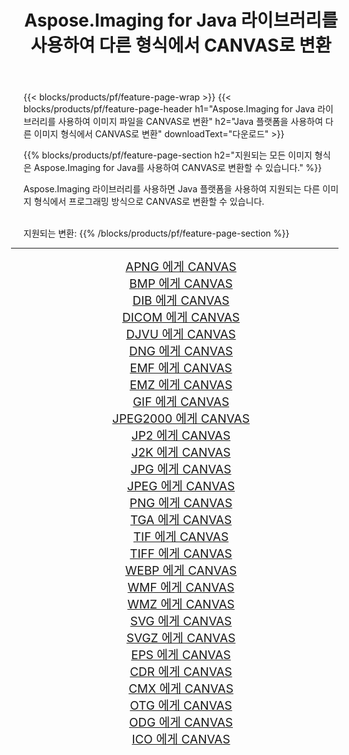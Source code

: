 ﻿---
title: Aspose.Imaging for Java 라이브러리를 사용하여 다른 형식에서 CANVAS로 변환 
weight: 3920
url: /ko/java/conversion/to/canvas/ 
lang: ko
langdirlevel: 2
locales: zh-hans,ja,it,ru,de,es,fr,nl,id,lt,pl,pt,vi,tr,ko,zh-hant,ar,hi,th,sv,cs,uk,he
description: Aspose.Imaging을 사용하면 Java를 사용하여 다른 형식에서 CANVAS로 변환할 수 있습니다.
---

{{< blocks/products/pf/feature-page-wrap >}}
{{< blocks/products/pf/feature-page-header h1="Aspose.Imaging for Java 라이브러리를 사용하여 이미지 파일을 CANVAS로 변환" h2="Java 플랫폼을 사용하여 다른 이미지 형식에서 CANVAS로 변환" downloadText="다운로드" >}}


{{% blocks/products/pf/feature-page-section  h2="지원되는 모든 이미지 형식은 Aspose.Imaging for Java를 사용하여 CANVAS로 변환할 수 있습니다." %}}
<p align=justify>Aspose.Imaging 라이브러리를 사용하면 Java 플랫폼을 사용하여 지원되는 다른 이미지 형식에서 프로그래밍 방식으로 CANVAS로 변환할 수 있습니다.</p>
<br/>
지원되는 변환:
{{% /blocks/products/pf/feature-page-section %}}
<div class="container-fluid productfamilypage bg-gray">
    <div class="convertypes bg-gray agp-content section">
        <div class="container">
		<hr style="margin-left:-20px;"/>
		<div class="row other-converters" style="gap: 10px;font-size: 19px;text-align:center;">
		    <div class='col-md-2 other-converter remove-lp remove-rp'><a href="/imaging/ko/java/conversion/apng-to-canvas/" style="padding:15px;">APNG 에게 CANVAS</a></div>
<div class='col-md-2 other-converter remove-lp remove-rp'><a href="/imaging/ko/java/conversion/bmp-to-canvas/" style="padding:15px;">BMP 에게 CANVAS</a></div>
<div class='col-md-2 other-converter remove-lp remove-rp'><a href="/imaging/ko/java/conversion/dib-to-canvas/" style="padding:15px;">DIB 에게 CANVAS</a></div>
<div class='col-md-2 other-converter remove-lp remove-rp'><a href="/imaging/ko/java/conversion/dicom-to-canvas/" style="padding:15px;">DICOM 에게 CANVAS</a></div>
<div class='col-md-2 other-converter remove-lp remove-rp'><a href="/imaging/ko/java/conversion/djvu-to-canvas/" style="padding:15px;">DJVU 에게 CANVAS</a></div>
<div class='col-md-2 other-converter remove-lp remove-rp'><a href="/imaging/ko/java/conversion/dng-to-canvas/" style="padding:15px;">DNG 에게 CANVAS</a></div>
<div class='col-md-2 other-converter remove-lp remove-rp'><a href="/imaging/ko/java/conversion/emf-to-canvas/" style="padding:15px;">EMF 에게 CANVAS</a></div>
<div class='col-md-2 other-converter remove-lp remove-rp'><a href="/imaging/ko/java/conversion/emz-to-canvas/" style="padding:15px;">EMZ 에게 CANVAS</a></div>
<div class='col-md-2 other-converter remove-lp remove-rp'><a href="/imaging/ko/java/conversion/gif-to-canvas/" style="padding:15px;">GIF 에게 CANVAS</a></div>
<div class='col-md-2 other-converter remove-lp remove-rp'><a href="/imaging/ko/java/conversion/jpeg2000-to-canvas/" style="padding:15px;">JPEG2000 에게 CANVAS</a></div>
<div class='col-md-2 other-converter remove-lp remove-rp'><a href="/imaging/ko/java/conversion/jp2-to-canvas/" style="padding:15px;">JP2 에게 CANVAS</a></div>
<div class='col-md-2 other-converter remove-lp remove-rp'><a href="/imaging/ko/java/conversion/j2k-to-canvas/" style="padding:15px;">J2K 에게 CANVAS</a></div>
<div class='col-md-2 other-converter remove-lp remove-rp'><a href="/imaging/ko/java/conversion/jpg-to-canvas/" style="padding:15px;">JPG 에게 CANVAS</a></div>
<div class='col-md-2 other-converter remove-lp remove-rp'><a href="/imaging/ko/java/conversion/jpeg-to-canvas/" style="padding:15px;">JPEG 에게 CANVAS</a></div>
<div class='col-md-2 other-converter remove-lp remove-rp'><a href="/imaging/ko/java/conversion/png-to-canvas/" style="padding:15px;">PNG 에게 CANVAS</a></div>
<div class='col-md-2 other-converter remove-lp remove-rp'><a href="/imaging/ko/java/conversion/tga-to-canvas/" style="padding:15px;">TGA 에게 CANVAS</a></div>
<div class='col-md-2 other-converter remove-lp remove-rp'><a href="/imaging/ko/java/conversion/tif-to-canvas/" style="padding:15px;">TIF 에게 CANVAS</a></div>
<div class='col-md-2 other-converter remove-lp remove-rp'><a href="/imaging/ko/java/conversion/tiff-to-canvas/" style="padding:15px;">TIFF 에게 CANVAS</a></div>
<div class='col-md-2 other-converter remove-lp remove-rp'><a href="/imaging/ko/java/conversion/webp-to-canvas/" style="padding:15px;">WEBP 에게 CANVAS</a></div>
<div class='col-md-2 other-converter remove-lp remove-rp'><a href="/imaging/ko/java/conversion/wmf-to-canvas/" style="padding:15px;">WMF 에게 CANVAS</a></div>
<div class='col-md-2 other-converter remove-lp remove-rp'><a href="/imaging/ko/java/conversion/wmz-to-canvas/" style="padding:15px;">WMZ 에게 CANVAS</a></div>
<div class='col-md-2 other-converter remove-lp remove-rp'><a href="/imaging/ko/java/conversion/svg-to-canvas/" style="padding:15px;">SVG 에게 CANVAS</a></div>
<div class='col-md-2 other-converter remove-lp remove-rp'><a href="/imaging/ko/java/conversion/svgz-to-canvas/" style="padding:15px;">SVGZ 에게 CANVAS</a></div>
<div class='col-md-2 other-converter remove-lp remove-rp'><a href="/imaging/ko/java/conversion/eps-to-canvas/" style="padding:15px;">EPS 에게 CANVAS</a></div>
<div class='col-md-2 other-converter remove-lp remove-rp'><a href="/imaging/ko/java/conversion/cdr-to-canvas/" style="padding:15px;">CDR 에게 CANVAS</a></div>
<div class='col-md-2 other-converter remove-lp remove-rp'><a href="/imaging/ko/java/conversion/cmx-to-canvas/" style="padding:15px;">CMX 에게 CANVAS</a></div>
<div class='col-md-2 other-converter remove-lp remove-rp'><a href="/imaging/ko/java/conversion/otg-to-canvas/" style="padding:15px;">OTG 에게 CANVAS</a></div>
<div class='col-md-2 other-converter remove-lp remove-rp'><a href="/imaging/ko/java/conversion/odg-to-canvas/" style="padding:15px;">ODG 에게 CANVAS</a></div>
<div class='col-md-2 other-converter remove-lp remove-rp'><a href="/imaging/ko/java/conversion/ico-to-canvas/" style="padding:15px;">ICO 에게 CANVAS</a></div>
                </div>
        </div>
    </div>
</div>
<br/>

